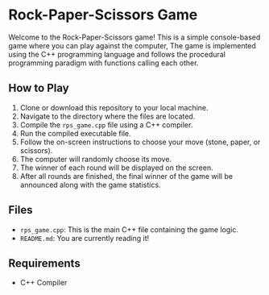 Rock-Paper-Scissors Game
========================

Welcome to the Rock-Paper-Scissors game! This is a simple console-based game where you can play against the computer, The game is implemented using the C++ programming language and follows the procedural programming paradigm with functions calling each other.

How to Play
-----------

1.  Clone or download this repository to your local machine.
2.  Navigate to the directory where the files are located.
3.  Compile the `rps_game.cpp` file using a C++ compiler.
4.  Run the compiled executable file.
5.  Follow the on-screen instructions to choose your move (stone, paper, or scissors).
6.  The computer will randomly choose its move.
7.  The winner of each round will be displayed on the screen.
8.  After all rounds are finished, the final winner of the game will be announced along with the game statistics.

Files
-----

*   `rps_game.cpp`: This is the main C++ file containing the game logic.
*   `README.md`: You are currently reading it!

Requirements
------------

*   C++ Compiler
